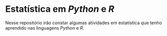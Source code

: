 # Estatística em *Python* e *R*

Nesse repositório irão constar algumas atividades em estatística que tenho aprendido nas linguagens *Python* e *R*.
